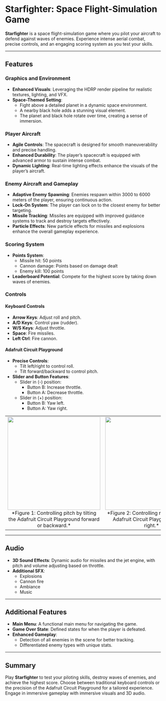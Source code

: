 # Starfighter: Space Flight-Simulation Game

**Starfighter** is a space flight-simulation game where you pilot your aircraft to defend against waves of enemies. Experience intense aerial combat, precise controls, and an engaging scoring system as you test your skills.

---

## Features

### Graphics and Environment
- **Enhanced Visuals**: Leveraging the HDRP render pipeline for realistic textures, lighting, and VFX.
- **Space-Themed Setting**:
  - Fight above a detailed planet in a dynamic space environment.
  - A nearby black hole adds a stunning visual element.
  - The planet and black hole rotate over time, creating a sense of immersion.

### Player Aircraft
- **Agile Controls**: The spacecraft is designed for smooth maneuverability and precise handling.
- **Enhanced Durability**: The player’s spacecraft is equipped with advanced armor to sustain intense combat.
- **Dynamic Lighting**: Real-time lighting effects enhance the visuals of the player’s aircraft.

### Enemy Aircraft and Gameplay
- **Adaptive Enemy Spawning**: Enemies respawn within 3000 to 6000 meters of the player, ensuring continuous action.
- **Lock-On System**: The player can lock on to the closest enemy for better targeting.
- **Missile Tracking**: Missiles are equipped with improved guidance systems to track and destroy targets effectively.
- **Particle Effects**: New particle effects for missiles and explosions enhance the overall gameplay experience.

### Scoring System
- **Points System**:
  - Missile hit: 50 points
  - Cannon damage: Points based on damage dealt
  - Enemy kill: 100 points
- **Leaderboard Potential**: Compete for the highest score by taking down waves of enemies.

### Controls
#### Keyboard Controls
- **Arrow Keys**: Adjust roll and pitch.
- **A/D Keys**: Control yaw (rudder).
- **W/S Keys**: Adjust throttle.
- **Space**: Fire missiles.
- **Left Ctrl**: Fire cannon.

#### Adafruit Circuit Playground
- **Precise Controls**:
  - Tilt left/right to control roll.
  - Tilt forward/backward to control pitch.
- **Slider and Button Features**:
  - Slider in (-) position:
    - Button B: Increase throttle.
    - Button A: Decrease throttle.
  - Slider in (+) position:
    - Button B: Yaw left.
    - Button A: Yaw right.

<div align="center">

<table>
<tr>
<td align="center">
<img src="https://github.com/user-attachments/assets/3e2acf3e-7ec1-42dd-ac47-97b876746d3e" width="300">
<br>
*Figure 1: Controlling pitch by tilting the Adafruit Circuit Playground forward or backward.*
</td>
<td align="center">
<img src="https://github.com/user-attachments/assets/10ce97eb-27b1-4923-b2a4-57c792c0a2e9" width="300">
<br>
*Figure 2: Controlling roll by tilting the Adafruit Circuit Playground left or right.*
</td>
</tr>
</table>

</div>

---

## Audio
- **3D Sound Effects**: Dynamic audio for missiles and the jet engine, with pitch and volume adjusting based on throttle.
- **Additional SFX**:
  - Explosions
  - Cannon fire
  - Ambiance
  - Music

---

## Additional Features
- **Main Menu**: A functional main menu for navigating the game.
- **Game Over State**: Defined states for when the player is defeated.
- **Enhanced Gameplay**:
  - Detection of all enemies in the scene for better tracking.
  - Differentiated enemy types with unique stats.

---

## Summary
Play **Starfighter** to test your piloting skills, destroy waves of enemies, and achieve the highest score. Choose between traditional keyboard controls or the precision of the Adafruit Circuit Playground for a tailored experience. Engage in immersive gameplay with immersive visuals and 3D audio.
